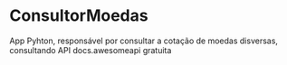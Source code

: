 # ConsultorMoedas
App Pyhton, responsável por consultar a cotação de moedas disversas, consultando API docs.awesomeapi gratuita

